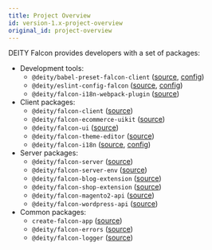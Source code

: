 ```yaml
---
title: Project Overview
id: version-1.x-project-overview
original_id: project-overview
---
```


DEITY Falcon provides developers with a set of packages:

- Development tools:
  - `@deity/babel-preset-falcon-client` ([source](https://github.com/deity-io/falcon/tree/master/packages/falcon-dev-tools/babel-preset-falcon-client), [config](/docs/falcon-client/configurations#babel))
  - `@deity/eslint-config-falcon` ([source](https://github.com/deity-io/falcon/tree/master/packages/falcon-dev-tools/eslint-config-falcon), [config](/docs/falcon-client/configurations#eslint))
  - `@deity/falcon-i18n-webpack-plugin` ([source](https://github.com/deity-io/falcon/tree/master/packages/falcon-dev-tools/falcon-i18n-webpack-plugin))
- Client packages:
  - `@deity/falcon-client` ([source](https://github.com/deity-io/falcon/tree/master/packages/falcon-client))
  - `@deity/falcon-ecommerce-uikit` ([source](https://github.com/deity-io/falcon/tree/master/packages/falcon-ecommerce-uikit))
  - `@deity/falcon-ui` ([source](https://github.com/deity-io/falcon/tree/master/packages/falcon-ui))
  - `@deity/falcon-theme-editor` ([source](https://github.com/deity-io/falcon/tree/master/packages/falcon-theme-editor))
  - `@deity/falcon-i18n` ([source](https://github.com/deity-io/falcon/tree/master/packages/falcon-i18n), [config](/docs/falcon-client/internationalization))
- Server packages:
  - `@deity/falcon-server` ([source](https://github.com/deity-io/falcon/tree/master/packages/falcon-server))
  - `@deity/falcon-server-env` ([source](https://github.com/deity-io/falcon/tree/master/packages/falcon-server-env))
  - `@deity/falcon-blog-extension` ([source](https://github.com/deity-io/falcon/tree/master/packages/falcon-blog-extension))
  - `@deity/falcon-shop-extension` ([source](https://github.com/deity-io/falcon/tree/master/packages/falcon-shop-extension))
  - `@deity/falcon-magento2-api` ([source](https://github.com/deity-io/falcon/tree/master/packages/falcon-magento2-api))
  - `@deity/falcon-wordpress-api` ([source](https://github.com/deity-io/falcon/tree/master/packages/falcon-wordpress-api))
- Common packages:
  - `create-falcon-app` ([source](https://github.com/deity-io/falcon/tree/master/packages/create-falcon-app))
  - `@deity/falcon-errors` ([source](https://github.com/deity-io/falcon/tree/master/packages/falcon-errors))
  - `@deity/falcon-logger` ([source](https://github.com/deity-io/falcon/tree/master/packages/falcon-logger))
